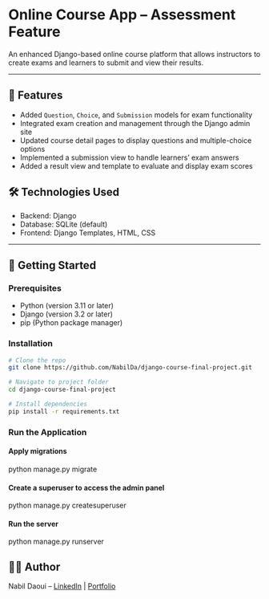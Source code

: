 # Online Course App – Assessment Feature

An enhanced Django-based online course platform that allows instructors to create exams and learners to submit and view their results.

---

## 📌 Features
- Added `Question`, `Choice`, and `Submission` models for exam functionality
- Integrated exam creation and management through the Django admin site
- Updated course detail pages to display questions and multiple-choice options
- Implemented a submission view to handle learners’ exam answers
- Added a result view and template to evaluate and display exam scores

## 🛠️ Technologies Used
- Backend: Django
- Database: SQLite (default)
- Frontend: Django Templates, HTML, CSS
---

## 🚀 Getting Started

### Prerequisites
- Python (version 3.11 or later)
- Django (version 3.2 or later) 
- pip (Python package manager) 

### Installation
```bash
# Clone the repo
git clone https://github.com/NabilDa/django-course-final-project.git

# Navigate to project folder
cd django-course-final-project

# Install dependencies
pip install -r requirements.txt
```

### Run the Application
#### Apply migrations
python manage.py migrate

#### Create a superuser to access the admin panel
python manage.py createsuperuser

#### Run the server
python manage.py runserver

## 👨‍💻 Author
Nabil Daoui – [LinkedIn](https://www.linkedin.com/in/nabil-d/) | [Portfolio](https://www.nabildaoui.tech/)
